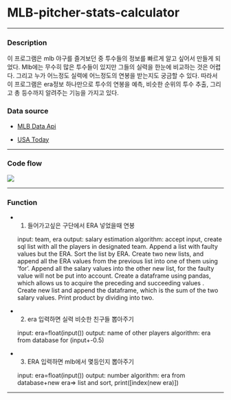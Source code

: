 # MLB-pitcher-stats-calculator
***
### Description
이 프로그램은 mlb 야구를 즐겨보던 중 투수들의 정보를 빠르게 알고 싶어서 만들게 되었다. Mlb에는 무수히 많은 투수들이 있지만 그들의 실력을 한눈에 비교하는 것은 어렵다. 그리고 누가 어느정도 실력에 어느정도의 연봉을 받는지도 궁금할 수 있다. 따라서 이 프로그램은 era정보 하나만으로 투수의 연봉을 예측, 비슷한 순위의 투수 추출, 그리고 총 등수까지 알려주는 기능을 가지고 있다.
### Data source

+ [MLB Data Api]("https://appac.github.io/mlb-data-api-docs/")

+ [USA Today]("https://www.usatoday.com/sports/mlb/salaries/")
***

### Code flow
<div>
<img src=https://user-images.githubusercontent.com/70150687/91303293-c14e9800-e7e2-11ea-8584-39e7283e942f.jpg>
</div>

***

### Function
+ 1) 들어가고싶은 구단에서 ERA 넣었을때 연봉

    input: team, era
    output: salary estimation
    algorithm: accept input, create sql list with all the players in designated team. Append a list with faulty values but the ERA. Sort the list by ERA. Create two new lists, and append all the ERA values from the previous list into one of them using ‘for’. Append all the salary values into the other new list, for the faulty value will not be put into account. Create a dataframe using pandas, which allows us to acquire the preceding and succeeding values . Create new list and append the dataframe, which is the sum of the two salary values. Print product by dividing into two.

+ 2) era 입력하면 실력 비슷한 친구들 뽑아주기

    input: era=float(input())
    output: name of other players
    algorithm: era from database for (input+-0.5)

+ 3) ERA 입력하면 mlb에서 몇등인지 뽑아주기

    input: era=float(input())
    output: number
    algorithm: era from database+new era⇒ list and sort, print([index(new era)])
***

